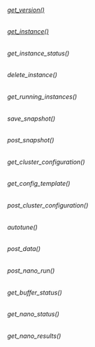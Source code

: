 ###### [get_version()](./Functions/get_version.md)

###### [get_instance()](./Functions/get_instance.md)

###### get_instance_status()

###### delete_instance()

###### get_running_instances()

###### save_snapshot()

###### post_snapshot()

###### get_cluster_configuration()

###### get_config_template()

###### post_cluster_configuration()

###### autotune()

###### post_data()

###### post_nano_run()

###### get_buffer_status()

###### get_nano_status()

###### get_nano_results()
